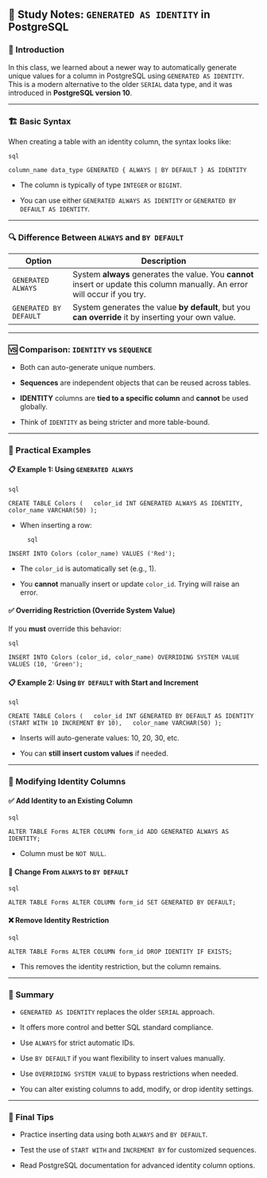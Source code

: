 ## 🧠 Study Notes: `GENERATED AS IDENTITY` in PostgreSQL

### 📘 Introduction

In this class, we learned about a newer way to automatically generate unique values for a column in PostgreSQL using `GENERATED AS IDENTITY`. This is a modern alternative to the older `SERIAL` data type, and it was introduced in **PostgreSQL version 10**.

---

### 🏗️ Basic Syntax

When creating a table with an identity column, the syntax looks like:
	
	sql
	
`column_name data_type GENERATED { ALWAYS | BY DEFAULT } AS IDENTITY`

- The column is typically of type `INTEGER` or `BIGINT`.
    
- You can use either `GENERATED ALWAYS AS IDENTITY` or `GENERATED BY DEFAULT AS IDENTITY`.
    

---

### 🔍 Difference Between `ALWAYS` and `BY DEFAULT`

|Option|Description|
|---|---|
|`GENERATED ALWAYS`|System **always** generates the value. You **cannot** insert or update this column manually. An error will occur if you try.|
|`GENERATED BY DEFAULT`|System generates the value **by default**, but you **can override** it by inserting your own value.|

---

### 🆚 Comparison: `IDENTITY` vs `SEQUENCE`

- Both can auto-generate unique numbers.
    
- **Sequences** are independent objects that can be reused across tables.
    
- **IDENTITY** columns are **tied to a specific column** and **cannot** be used globally.
    
- Think of `IDENTITY` as being stricter and more table-bound.
    

---

### 🧪 Practical Examples

#### 📋 Example 1: Using `GENERATED ALWAYS`
	
	sql
	
`CREATE TABLE Colors (   color_id INT GENERATED ALWAYS AS IDENTITY,   color_name VARCHAR(50) );`

- When inserting a row:
    
	
		sql
	
`INSERT INTO Colors (color_name) VALUES ('Red');`

- The `color_id` is automatically set (e.g., 1).
    
- You **cannot** manually insert or update `color_id`. Trying will raise an error.
    

#### ✅ Overriding Restriction (Override System Value)

If you **must** override this behavior:
	
	sql
	
`INSERT INTO Colors (color_id, color_name) OVERRIDING SYSTEM VALUE VALUES (10, 'Green');`

#### 📋 Example 2: Using `BY DEFAULT` with Start and Increment
	
	sql
	
`CREATE TABLE Colors (   color_id INT GENERATED BY DEFAULT AS IDENTITY (START WITH 10 INCREMENT BY 10),   color_name VARCHAR(50) );`

- Inserts will auto-generate values: 10, 20, 30, etc.
    
- You can **still insert custom values** if needed.
    

---

### 🔄 Modifying Identity Columns

#### ✅ Add Identity to an Existing Column
	
	sql
	
`ALTER TABLE Forms ALTER COLUMN form_id ADD GENERATED ALWAYS AS IDENTITY;`

- Column must be `NOT NULL`.
    

#### 🔁 Change From `ALWAYS` to `BY DEFAULT`
	
	sql
	
`ALTER TABLE Forms ALTER COLUMN form_id SET GENERATED BY DEFAULT;`

#### ❌ Remove Identity Restriction
	
	sql
	
`ALTER TABLE Forms ALTER COLUMN form_id DROP IDENTITY IF EXISTS;`

- This removes the identity restriction, but the column remains.
    

---

### 📝 Summary

- `GENERATED AS IDENTITY` replaces the older `SERIAL` approach.
    
- It offers more control and better SQL standard compliance.
    
- Use `ALWAYS` for strict automatic IDs.
    
- Use `BY DEFAULT` if you want flexibility to insert values manually.
    
- Use `OVERRIDING SYSTEM VALUE` to bypass restrictions when needed.
    
- You can alter existing columns to add, modify, or drop identity settings.
    

---

### 📖 Final Tips

- Practice inserting data using both `ALWAYS` and `BY DEFAULT`.
    
- Test the use of `START WITH` and `INCREMENT BY` for customized sequences.
    
- Read PostgreSQL documentation for advanced identity column options.